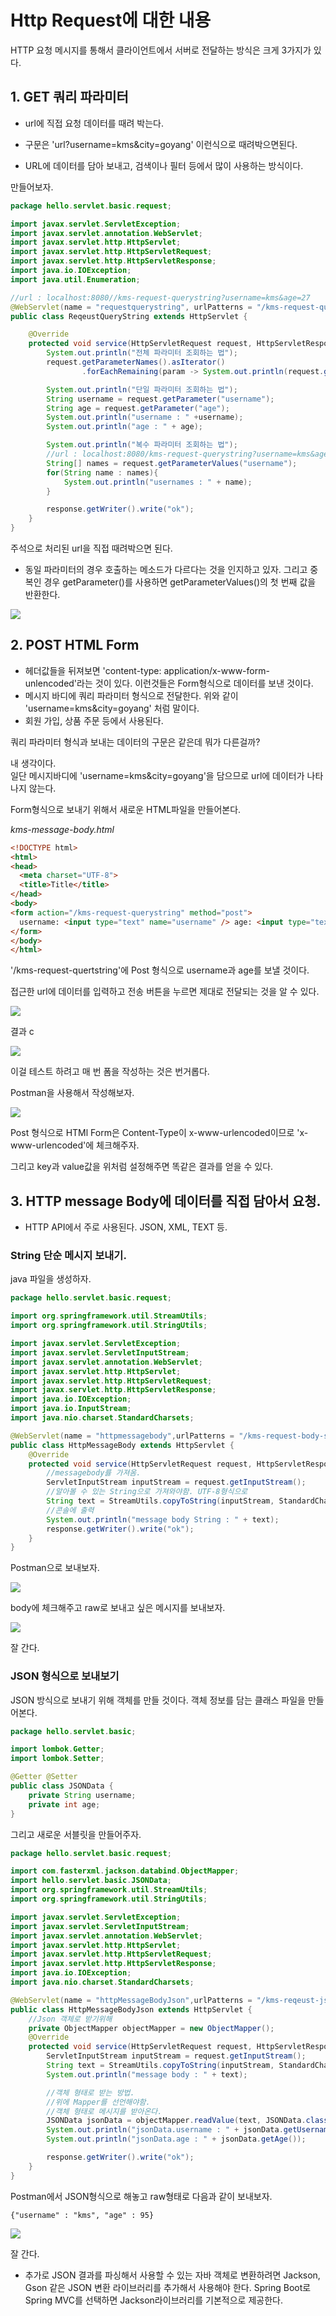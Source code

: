 # Http Request에 대한 내용

HTTP 요청 메시지를 통해서 클라이언트에서 서버로 전달하는 방식은 크게 3가지가 있다.

## 1. GET 쿼리 파라미터

- url에 직접 요청 데이터를 때려 박는다.

- 구문은 'url?username=kms&city=goyang' 이런식으로 때려박으면된다.

- URL에 데이터를 담아 보내고, 검색이나 필터 등에서 많이 사용하는 방식이다.


만들어보자.

```java
package hello.servlet.basic.request;

import javax.servlet.ServletException;
import javax.servlet.annotation.WebServlet;
import javax.servlet.http.HttpServlet;
import javax.servlet.http.HttpServletRequest;
import javax.servlet.http.HttpServletResponse;
import java.io.IOException;
import java.util.Enumeration;

//url : localhost:8080//kms-request-querystring?username=kms&age=27
@WebServlet(name = "requestquerystring", urlPatterns = "/kms-request-querystring")
public class ReqeustQueryString extends HttpServlet {

    @Override
    protected void service(HttpServletRequest request, HttpServletResponse response) throws ServletException, IOException {
        System.out.println("전체 파라미터 조회하는 법");
        request.getParameterNames().asIterator()
                .forEachRemaining(param -> System.out.println(request.getParameter(param)));

        System.out.println("단일 파라미터 조회하는 법");
        String username = request.getParameter("username");
        String age = request.getParameter("age");
        System.out.println("username : " +username);
        System.out.println("age : " + age);

        System.out.println("복수 파라미터 조회하는 법");
        //url : localhost:8080/kms-request-querystring?username=kms&age=27&username=Vayne
        String[] names = request.getParameterValues("username");
        for(String name : names){
            System.out.println("usernames : " + name);
        }

        response.getWriter().write("ok");
    }
}

```

주석으로 처리된 url을 직접 때려박으면 된다.

- 동일 파라미터의 경우 호출하는 메소드가 다르다는 것을 인지하고 있자. 그리고 중복인 경우 getParameter()를 사용하면 getParameterValues()의 첫 번째 값을 반환한다.

![](img/queryStringTest.png)  




## 2. POST HTML Form

- 헤더값들을 뒤져보면 'content-type: application/x-www-form-unlencoded'라는 것이 있다. 이런것들은 Form형식으로 데이터를 보낸 것이다.
- 메시지 바디에 쿼리 파라미터 형식으로 전달한다. 위와 같이 'username=kms&city=goyang' 처럼 말이다.
- 회원 가입, 상품 주문 등에서 사용된다.

쿼리 파라미터 형식과 보내는 데이터의 구문은 같은데 뭐가 다른걸까?  

내 생각이다.  
일단 메시지바디에 'username=kms&city=goyang'을 담으므로 url에 데이터가 나타나지 않는다.

Form형식으로 보내기 위해서 새로운 HTML파일을 만들어본다.

*kms-message-body.html*  

```HTML
<!DOCTYPE html>
<html>
<head>
  <meta charset="UTF-8">
  <title>Title</title>
</head>
<body>
<form action="/kms-request-querystring" method="post">
  username: <input type="text" name="username" /> age: <input type="text" name="age" /> <button type="submit">전송</button>
</form>
</body>
</html>

```

'/kms-request-quertstring'에 Post 형식으로 username과 age를 보낼 것이다.

접근한 url에 데이터를 입력하고 전송 버튼을 누르면 제대로 전달되는 것을 알 수 있다.

![](img/bodyform.png)  

결과  c

![](img/bodyformresult.png)  

이걸 테스트 하려고 매 번 폼을 작성하는 것은 번거롭다.

Postman을 사용해서 작성해보자.

![](img/messagebodypostman.png)  

Post 형식으로 HTMl Form은 Content-Type이 x-www-urlencoded이므로 'x-www-urlencoded'에 체크해주자.

그리고 key과 value값을 위처럼 설정해주면 똑같은 결과를 얻을 수 있다.




## 3. HTTP message Body에 데이터를 직접 담아서 요청.

- HTTP API에서 주로 사용된다. JSON, XML, TEXT 등.


### String 단순 메시지 보내기.

java 파일을 생성하자.

```java
package hello.servlet.basic.request;

import org.springframework.util.StreamUtils;
import org.springframework.util.StringUtils;

import javax.servlet.ServletException;
import javax.servlet.ServletInputStream;
import javax.servlet.annotation.WebServlet;
import javax.servlet.http.HttpServlet;
import javax.servlet.http.HttpServletRequest;
import javax.servlet.http.HttpServletResponse;
import java.io.IOException;
import java.io.InputStream;
import java.nio.charset.StandardCharsets;

@WebServlet(name = "httpmessagebody",urlPatterns = "/kms-request-body-string")
public class HttpMessageBody extends HttpServlet {
    @Override
    protected void service(HttpServletRequest request, HttpServletResponse response) throws ServletException, IOException {
        //messagebody릃 가져옴.
        ServletInputStream inputStream = request.getInputStream();
        //알아볼 수 있는 String으로 가져와야함. UTF-8형식으로
        String text = StreamUtils.copyToString(inputStream, StandardCharsets.UTF_8);
        //콘솔에 출력
        System.out.println("message body String : " + text);
        response.getWriter().write("ok");
    }
}

```

Postman으로 보내보자.

![](img/messagebodystring.png)  

body에 체크해주고 raw로 보내고 싶은 메시지를 보내보자.

![](img/stringresult.png)  

잘 간다.

### JSON 형식으로 보내보기

JSON 방식으로 보내기 위해 객체를 만들 것이다.
객체 정보를 담는 클래스 파일을 만들어본다.

```java
package hello.servlet.basic;

import lombok.Getter;
import lombok.Setter;

@Getter @Setter
public class JSONData {
    private String username;
    private int age;
}
```

그리고 새로운 서블릿을 만들어주자.

```java
package hello.servlet.basic.request;

import com.fasterxml.jackson.databind.ObjectMapper;
import hello.servlet.basic.JSONData;
import org.springframework.util.StreamUtils;
import org.springframework.util.StringUtils;

import javax.servlet.ServletException;
import javax.servlet.ServletInputStream;
import javax.servlet.annotation.WebServlet;
import javax.servlet.http.HttpServlet;
import javax.servlet.http.HttpServletRequest;
import javax.servlet.http.HttpServletResponse;
import java.io.IOException;
import java.nio.charset.StandardCharsets;

@WebServlet(name = "httpMessageBodyJson",urlPatterns = "/kms-reqeust-json")
public class HttpMessageBodyJson extends HttpServlet {
    //Json 객체로 받기위해
    private ObjectMapper objectMapper = new ObjectMapper();
    @Override
    protected void service(HttpServletRequest request, HttpServletResponse response) throws ServletException, IOException {
        ServletInputStream inputStream = request.getInputStream();
        String text = StreamUtils.copyToString(inputStream, StandardCharsets.UTF_8);
        System.out.println("message body : " + text);

        //객체 형태로 받는 방법.
        //위에 Mapper를 선언해야함.
        //객체 형태로 메시지를 받아온다.
        JSONData jsonData = objectMapper.readValue(text, JSONData.class);
        System.out.println("jsonData.username : " + jsonData.getUsername());
        System.out.println("jsonData.age : " + jsonData.getAge());

        response.getWriter().write("ok");
    }
}

```

Postman에서 JSON형식으로 해놓고 raw형태로 다음과 같이 보내보자.

```text
{"username" : "kms", "age" : 95}
```

![](img/jsonresult.png)  

잘 간다.

- 추가로 JSON 결과를 파싱해서 사용할 수 있는 자바 객체로 변환하려면 Jackson, Gson 같은 JSON 변환 라이브러리를 추가해서 사용해야 한다. Spring Boot로 Spring MVC를 선택하면 Jackson라이브러리를 기본적으로 제공한다.

